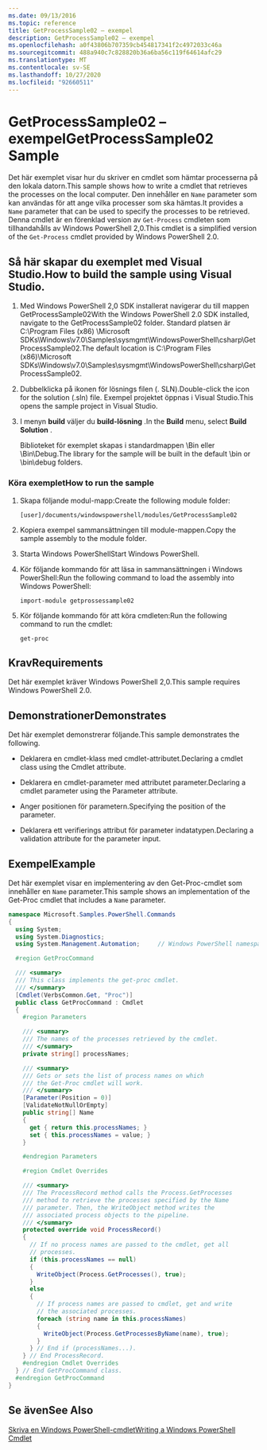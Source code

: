 ```yaml
---
ms.date: 09/13/2016
ms.topic: reference
title: GetProcessSample02 – exempel
description: GetProcessSample02 – exempel
ms.openlocfilehash: a0f43806b707359cb454817341f2c4972033c46a
ms.sourcegitcommit: 488a940c7c828820b36a6ba56c119f64614afc29
ms.translationtype: MT
ms.contentlocale: sv-SE
ms.lasthandoff: 10/27/2020
ms.locfileid: "92660511"
---
```

# <a name="getprocesssample02-sample"></a><span data-ttu-id="0ddd4-103">GetProcessSample02 – exempel</span><span class="sxs-lookup"><span data-stu-id="0ddd4-103">GetProcessSample02 Sample</span></span>

<span data-ttu-id="0ddd4-104">Det här exemplet visar hur du skriver en cmdlet som hämtar processerna på den lokala datorn.</span><span class="sxs-lookup"><span data-stu-id="0ddd4-104">This sample shows how to write a cmdlet that retrieves the processes on the local computer.</span></span> <span data-ttu-id="0ddd4-105">Den innehåller en `Name` parameter som kan användas för att ange vilka processer som ska hämtas.</span><span class="sxs-lookup"><span data-stu-id="0ddd4-105">It provides a `Name` parameter that can be used to specify the processes to be retrieved.</span></span> <span data-ttu-id="0ddd4-106">Denna cmdlet är en förenklad version av `Get-Process` cmdleten som tillhandahålls av Windows PowerShell 2,0.</span><span class="sxs-lookup"><span data-stu-id="0ddd4-106">This cmdlet is a simplified version of the `Get-Process` cmdlet provided by Windows PowerShell 2.0.</span></span>

## <a name="how-to-build-the-sample-using-visual-studio"></a><span data-ttu-id="0ddd4-107">Så här skapar du exemplet med Visual Studio.</span><span class="sxs-lookup"><span data-stu-id="0ddd4-107">How to build the sample using Visual Studio.</span></span>

1. <span data-ttu-id="0ddd4-108">Med Windows PowerShell 2,0 SDK installerat navigerar du till mappen GetProcessSample02</span><span class="sxs-lookup"><span data-stu-id="0ddd4-108">With the Windows PowerShell 2.0 SDK installed, navigate to the GetProcessSample02 folder.</span></span> <span data-ttu-id="0ddd4-109">Standard platsen är C:\Program Files (x86) \Microsoft SDKs\Windows\v7.0\Samples\sysmgmt\WindowsPowerShell\csharp\GetProcessSample02.</span><span class="sxs-lookup"><span data-stu-id="0ddd4-109">The default location is C:\Program Files (x86)\Microsoft SDKs\Windows\v7.0\Samples\sysmgmt\WindowsPowerShell\csharp\GetProcessSample02.</span></span>

2. <span data-ttu-id="0ddd4-110">Dubbelklicka på ikonen för lösnings filen (. SLN).</span><span class="sxs-lookup"><span data-stu-id="0ddd4-110">Double-click the icon for the solution (.sln) file.</span></span> <span data-ttu-id="0ddd4-111">Exempel projektet öppnas i Visual Studio.</span><span class="sxs-lookup"><span data-stu-id="0ddd4-111">This opens the sample project in Visual Studio.</span></span>

3. <span data-ttu-id="0ddd4-112">I menyn **build** väljer du **build-lösning** .</span><span class="sxs-lookup"><span data-stu-id="0ddd4-112">In the **Build** menu, select **Build Solution** .</span></span>

    <span data-ttu-id="0ddd4-113">Biblioteket för exemplet skapas i standardmappen \Bin eller \Bin\Debug.</span><span class="sxs-lookup"><span data-stu-id="0ddd4-113">The library for the sample will be built in the default \bin or \bin\debug folders.</span></span>

### <a name="how-to-run-the-sample"></a><span data-ttu-id="0ddd4-114">Köra exemplet</span><span class="sxs-lookup"><span data-stu-id="0ddd4-114">How to run the sample</span></span>

1. <span data-ttu-id="0ddd4-115">Skapa följande modul-mapp:</span><span class="sxs-lookup"><span data-stu-id="0ddd4-115">Create the following module folder:</span></span>

    `[user]/documents/windowspowershell/modules/GetProcessSample02`

2. <span data-ttu-id="0ddd4-116">Kopiera exempel sammansättningen till module-mappen.</span><span class="sxs-lookup"><span data-stu-id="0ddd4-116">Copy the sample assembly to the module folder.</span></span>

3. <span data-ttu-id="0ddd4-117">Starta Windows PowerShell</span><span class="sxs-lookup"><span data-stu-id="0ddd4-117">Start Windows PowerShell.</span></span>

4. <span data-ttu-id="0ddd4-118">Kör följande kommando för att läsa in sammansättningen i Windows PowerShell:</span><span class="sxs-lookup"><span data-stu-id="0ddd4-118">Run the following command to load the assembly into Windows PowerShell:</span></span>

    `import-module getprossessample02`

5. <span data-ttu-id="0ddd4-119">Kör följande kommando för att köra cmdleten:</span><span class="sxs-lookup"><span data-stu-id="0ddd4-119">Run the following command to run the cmdlet:</span></span>

    `get-proc`

## <a name="requirements"></a><span data-ttu-id="0ddd4-120">Krav</span><span class="sxs-lookup"><span data-stu-id="0ddd4-120">Requirements</span></span>

<span data-ttu-id="0ddd4-121">Det här exemplet kräver Windows PowerShell 2,0.</span><span class="sxs-lookup"><span data-stu-id="0ddd4-121">This sample requires Windows PowerShell 2.0.</span></span>

## <a name="demonstrates"></a><span data-ttu-id="0ddd4-122">Demonstrationer</span><span class="sxs-lookup"><span data-stu-id="0ddd4-122">Demonstrates</span></span>

<span data-ttu-id="0ddd4-123">Det här exemplet demonstrerar följande.</span><span class="sxs-lookup"><span data-stu-id="0ddd4-123">This sample demonstrates the following.</span></span>

- <span data-ttu-id="0ddd4-124">Deklarera en cmdlet-klass med cmdlet-attributet.</span><span class="sxs-lookup"><span data-stu-id="0ddd4-124">Declaring a cmdlet class using the Cmdlet attribute.</span></span>

- <span data-ttu-id="0ddd4-125">Deklarera en cmdlet-parameter med attributet parameter.</span><span class="sxs-lookup"><span data-stu-id="0ddd4-125">Declaring a cmdlet parameter using the Parameter attribute.</span></span>

- <span data-ttu-id="0ddd4-126">Anger positionen för parametern.</span><span class="sxs-lookup"><span data-stu-id="0ddd4-126">Specifying the position of the parameter.</span></span>

- <span data-ttu-id="0ddd4-127">Deklarera ett verifierings attribut för parameter indatatypen.</span><span class="sxs-lookup"><span data-stu-id="0ddd4-127">Declaring a validation attribute for the parameter input.</span></span>

## <a name="example"></a><span data-ttu-id="0ddd4-128">Exempel</span><span class="sxs-lookup"><span data-stu-id="0ddd4-128">Example</span></span>

<span data-ttu-id="0ddd4-129">Det här exemplet visar en implementering av den Get-Proc-cmdlet som innehåller en `Name` parameter.</span><span class="sxs-lookup"><span data-stu-id="0ddd4-129">This sample shows an implementation of the Get-Proc cmdlet that includes a `Name` parameter.</span></span>

```csharp
namespace Microsoft.Samples.PowerShell.Commands
{
  using System;
  using System.Diagnostics;
  using System.Management.Automation;     // Windows PowerShell namespace

  #region GetProcCommand

  /// <summary>
  /// This class implements the get-proc cmdlet.
  /// </summary>
  [Cmdlet(VerbsCommon.Get, "Proc")]
  public class GetProcCommand : Cmdlet
  {
    #region Parameters

    /// <summary>
    /// The names of the processes retrieved by the cmdlet.
    /// </summary>
    private string[] processNames;

    /// <summary>
    /// Gets or sets the list of process names on which
    /// the Get-Proc cmdlet will work.
    /// </summary>
    [Parameter(Position = 0)]
    [ValidateNotNullOrEmpty]
    public string[] Name
    {
      get { return this.processNames; }
      set { this.processNames = value; }
    }

    #endregion Parameters

    #region Cmdlet Overrides

    /// <summary>
    /// The ProcessRecord method calls the Process.GetProcesses
    /// method to retrieve the processes specified by the Name
    /// parameter. Then, the WriteObject method writes the
    /// associated process objects to the pipeline.
    /// </summary>
    protected override void ProcessRecord()
    {
      // If no process names are passed to the cmdlet, get all
      // processes.
      if (this.processNames == null)
      {
        WriteObject(Process.GetProcesses(), true);
      }
      else
      {
        // If process names are passed to cmdlet, get and write
        // the associated processes.
        foreach (string name in this.processNames)
        {
          WriteObject(Process.GetProcessesByName(name), true);
        }
      } // End if (processNames...).
    } // End ProcessRecord.
    #endregion Cmdlet Overrides
  } // End GetProcCommand class.
  #endregion GetProcCommand
}
```

## <a name="see-also"></a><span data-ttu-id="0ddd4-130">Se även</span><span class="sxs-lookup"><span data-stu-id="0ddd4-130">See Also</span></span>

[<span data-ttu-id="0ddd4-131">Skriva en Windows PowerShell-cmdlet</span><span class="sxs-lookup"><span data-stu-id="0ddd4-131">Writing a Windows PowerShell Cmdlet</span></span>](./writing-a-windows-powershell-cmdlet.md)
